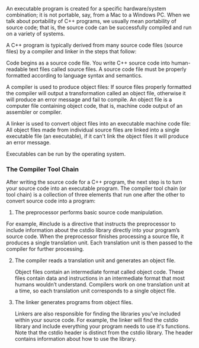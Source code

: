 An executable program is created for a specific hardware/system combination; it is not portable, say, from a Mac to a Windows PC. When we talk about portability of C++ programs, we usually mean portability of source code; that is, the source code can be successfully compiled and run on a variety of systems.

A C++ program is typically derived from many source code files (source files) by a compiler and linker in the steps that follow:

Code begins as a source code file.
  You write C++ source code into human-readable text files called source files.
  A source code file must be properly formatted according to language syntax and semantics.

A compiler is used to produce object files:
  If source files properly formatted the compiler will output a transformation called an object file, otherwise it will produce an error message and fail to compile.
  An object file is a computer file containing object code, that is, machine code output of an assembler or compiler.

A linker is used to convert object files into an executable machine code file:
  All object files made from individual source files are linked into a single executable file (an executable), if it can't link the object files it will produce an error message.

Executables can be run by the operating system.



### The Compiler Tool Chain
After writing the source code for a C++ program, the next step is to turn
your source code into an executable program. The compiler tool chain (or
tool chain) is a collection of three elements that run one after the other to
convert source code into a program:

1. The preprocessor performs basic source code manipulation.

  For example, #include <cstdio> is a directive that instructs the preprocessor to include information about the cstdio library directly into your program’s source code. When the preprocessor finishes processing a source file, it produces a single translation unit. Each translation unit is then passed to the compiler for further processing.

2. The compiler reads a translation unit and generates an object file.

    Object files contain an intermediate format called object code. These files contain data and instructions in an intermediate format that most humans wouldn’t understand. Compilers work on one translation unit at a time, so each translation unit corresponds to a single object file.

3. The linker generates programs from object files.

    Linkers are also responsible for finding the libraries you’ve included within your source code. For example, the linker will find the cstdio library and include everything your program needs to use it's functions. Note that the cstdio header is distinct from the cstdio library. The header contains information about how to use the library.

